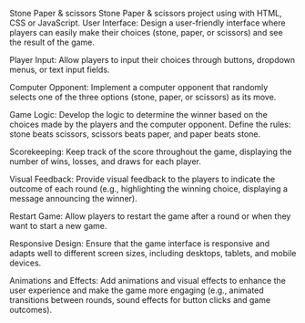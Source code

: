 Stone Paper & scissors 
Stone Paper &amp; scissors  project using with HTML, CSS or JavaScript.
User Interface: Design a user-friendly interface where players can easily make their choices (stone, paper, or scissors) and see the result of the game.

Player Input: Allow players to input their choices through buttons, dropdown menus, or text input fields.

Computer Opponent: Implement a computer opponent that randomly selects one of the three options (stone, paper, or scissors) as its move.

Game Logic: Develop the logic to determine the winner based on the choices made by the players and the computer opponent. Define the rules: stone beats scissors, scissors beats paper, and paper beats stone.

Scorekeeping: Keep track of the score throughout the game, displaying the number of wins, losses, and draws for each player.

Visual Feedback: Provide visual feedback to the players to indicate the outcome of each round (e.g., highlighting the winning choice, displaying a message announcing the winner).

Restart Game: Allow players to restart the game after a round or when they want to start a new game.

Responsive Design: Ensure that the game interface is responsive and adapts well to different screen sizes, including desktops, tablets, and mobile devices.

Animations and Effects: Add animations and visual effects to enhance the user experience and make the game more engaging (e.g., animated transitions between rounds, sound effects for button clicks and game outcomes).
